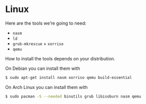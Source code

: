 # Linux

Here are the tools we’re going to need:

* `nasm`
* `ld`
* `grub-mkrescue` + `xorriso`
* `qemu`

How to install the tools depends on your distribution.

On Debian you can install them with

```bash
$ sudo apt-get install nasm xorriso qemu build-essential
```

On Arch Linux you can install them with

```bash
$ sudo pacman -S --needed binutils grub libisoburn nasm qemu
```
